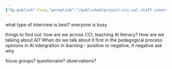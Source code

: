```yaml
---
{"dg-publish":true,"permalink":"/published/project-cci-ual-staff-interviews/"}
---
```


what type of interview is best? everyone is busy

things to find out:
how are we across CCI, teaching AI literacy? How are we talking about AI? When do we talk about it first in the pedagogical process
opinions in AI intergration in learning - positive or negative, if negative ask why

focus groups?
questionaire?
observations?
